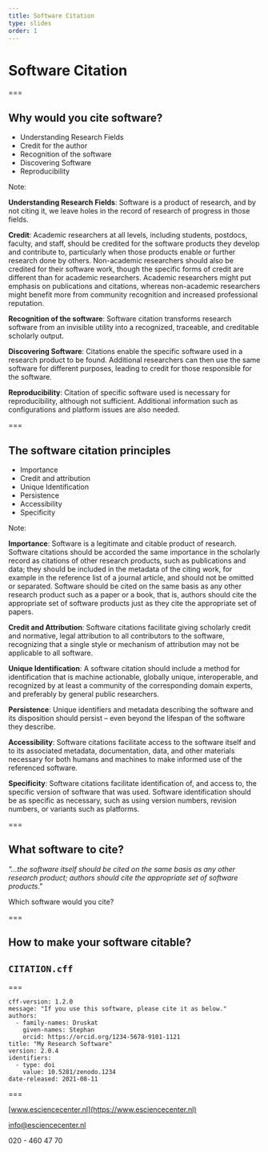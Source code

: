 ```yaml
---
title: Software Citation
type: slides
order: 1
---
```


<!-- .slide: data-state="title blue_overlay yellow_flag yellow_strip purple_half_circle_bottom purple_blob right_e_top" -->

# Software Citation

===

<!-- .slide: data-state="standard" -->

## Why would you cite software?
- Understanding Research Fields
- Credit for the author
- Recognition of the software
- Discovering Software
- Reproducibility


Note:

**Understanding Research Fields**: Software is a product of research, and by not citing it, we leave holes in the record of research of progress in those fields.

**Credit**: Academic researchers at all levels, including students, postdocs, faculty, and staff, should be credited for the software products they develop and contribute to, particularly when those products enable or further research done by others. Non-academic researchers should also be credited for their software work, though the specific forms of credit are different than for academic researchers. Academic researchers might put emphasis on publications and citations, whereas non-academic researchers might benefit more from community recognition and increased professional reputation.

**Recognition of the software**: Software citation transforms research software from an invisible utility into a recognized, traceable, and creditable scholarly output.

**Discovering Software**: Citations enable the specific software used in a research product to be found. Additional researchers can then use the same software for different purposes, leading to credit for those responsible for the software.

**Reproducibility**: Citation of specific software used is necessary for reproducibility, although not sufficient. Additional information such as configurations and platform issues are also needed.

===

<!-- .slide: data-state="standard" -->
## The software citation principles

- Importance
- Credit and attribution
- Unique Identification
- Persistence
- Accessibility
- Specificity



Note:

**Importance**: Software is a legitimate and citable product of research. Software citations should be accorded the same importance in the scholarly record as citations of other research products, such as publications and data; they should be included in the metadata of the citing work, for example in the reference list of a journal article, and should not be omitted or separated. Software should be cited on the same basis as any other research product such as a paper or a book, that is, authors should cite the appropriate set of software products just as they cite the appropriate set of papers.

**Credit and Attribution**: Software citations facilitate giving scholarly credit and normative, legal attribution to all contributors to the software, recognizing that a single style or mechanism of attribution may not be applicable to all software.

**Unique Identification**: A software citation should include a method for identification that is machine actionable, globally unique, interoperable, and recognized by at least a community of the corresponding domain experts, and preferably by general public researchers.

**Persistence**: Unique identifiers and metadata describing the software and its disposition should persist – even beyond the lifespan of the software they describe.

**Accessibility**: Software citations facilitate access to the software itself and to its associated metadata, documentation, data, and other materials necessary for both humans and machines to make informed use of the referenced software.

**Specificity**: Software citations facilitate identification of, and access to, the specific version of software that was used. Software identification should be as specific as necessary, such as using version numbers, revision numbers, or variants such as platforms.

===

<!-- .slide: data-state="standard" -->
## What software to cite?

*"...the software itself should be cited on the same basis as any other research product; authors should cite the appropriate set of software products."*

Which software would you cite?

===

<!-- .slide: data-state="standard" -->
## How to make your software citable?

## `CITATION.cff`

===

<!-- .slide: data-state="standard" -->
```
cff-version: 1.2.0
message: "If you use this software, please cite it as below."
authors:
  - family-names: Druskat
    given-names: Stephan
    orcid: https://orcid.org/1234-5678-9101-1121
title: "My Research Software"
version: 2.0.4
identifiers:
  - type: doi
    value: 10.5281/zenodo.1234
date-released: 2021-08-11
```

===

<!-- .slide: data-state="keepintouch" -->


[www.esciencecenter.nl](https://www.esciencecenter.nl)

info@esciencecenter.nl

020 - 460 47 70
